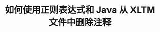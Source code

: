 ---
############################# Static ############################
layout: "auto-gen-gist"
draft: false
path: "zh/redaction/java/annotation/xltm"
otherformats: CSV DOC DOCM DOCX DOT DOTM DOTX PDF POT POTM PPS PPSM PPSX PPT PPTM PPTX RTF XLS XLSM XLSX XLT XLTX  

############################# Head ############################
head_title: "通过 Java 中的正则表达式编辑 XLTM 注释"
head_description: "GroupDocs.Redaction 的 Java API 使开发者能够使用 Java 中的正则表达式编辑来自 PDF DOC DOCX RTF XLSX CSV PPT PPTX 和图像的注释"

############################# Header ############################
title: "如何使用正则表达式和 Java 从 XLTM 文件中删除注释"
description: "GroupDocs.Redaction 的 Java API 允许使用正则表达式编辑、隐藏或删除文字处理文档、工作表、演示文稿、PDF 和图像中的敏感评论。"

################### SubMenu/Download Button #####################
button:
    enable: true

############################# About ############################
about:
    enable: true
    title: "什么是评论清理？"
    content: |
        文本编辑或清理是从数字文档中删除机密或不需要的注释，同时保留文档或包含该注释的段落的其余部分完好无损的过程。密文可帮助用户和组织通过隐藏或永久删除敏感信息来保护其敏感信息。使用 GroupDocs.Redaction Java API，用户现在可以编辑、隐藏或删除文字处理文档、工作表、演示文稿、PDF 和光栅图像文件中的敏感文本。 API 提供了多种选项和方法来编辑文档中的私人信息。它支持使用正则表达式进行搜索和编辑、使用文本（豁免代码）或图形（彩色矩形）编辑等等。那么为什么不尝试一下，通过下载 API 来自动化文档编辑过程并探索其基本和高级功能。

############################# Steps ############################
steps:
    enable: true
    block:
    - title_left: "使用 Java 中的正则表达式编辑 XLTM 注释"
      content_left: |
        GroupDocs.Redaction 允许轻松编辑文档中的敏感或私人数据。最流行的编辑案例是从文档中删除注释。 

        以下代码可用于使用正则表达式将注释编辑应用于文档。它允许用户替换所有注释，用“[redacted]”作为豁免代码引用“john”，

      title_right: "从 XLTM 条评论中删除敏感数据"
      content_right: |
        * 创建 [Redactor](https://apireference.groupdocs.com/redaction/java/com.groupdocs.redaction/Redactor) 类的实例并上传 XLTM 文件
        * 创建 [AnnotationRedaction](https://apireference.groupdocs.com/redaction/java/com.groupdocs.redaction.redactions/AnnotationRedaction) 类的实例
        * 使用 AnnotationRedaction 类的对象调用 redactor.apply 方法
        * 调用 redactor.save 方法保存更改 

      gisthash: "75d727ec8cec6c416b307caeee59f44b"
      gistfile: "注释编辑.java"
      
    - title_left: "系统要求"
      content_left: |
        GroupDocs.Redaction for Java 所有主要平台和操作系统均支持 API。有关完整的系统要求指南，请访问[系统要求](https://docs.groupdocs.com/redaction/java/system-requirements) 在执行下面的代码之前，请确保您的系统上安装了以下先决条件：
        * 操作系统：Microsoft Windows、Linux、Mac操作系统
        * 开发环境：NetBeans、Intellij IDEA、Eclipse等
        * Java 运行时环境：J2SE 6.0 及更高版本
        * 从 [Maven](https://repository.groupdocs.com/webapp/#/artifacts/browse/tree/General/repo/com/groupdocs/groupdocs-redaction) 获取最新版本的 GroupDocs.Redaction for Java
        
      title_right: "如何使用GroupDocs.Redaction？"
      content_right: |
        * 允许用户添加自定义文档格式和密文类型
        * 无需额外软件即可删除敏感信息
        * 能够将页面范围渲染文档设置为 PDF
        * 编辑不同类型元数据的简单方法：作者姓名、版本、标题、主题、描述等等
        * 文档信息提取 - 文件类型、页数等。

############################# Demos ############################
demos:
    enable: true
############################# About Formats ############################
about_formats:
    enable: true
############################# More Formats ############################
more_formats:
    enable: true

############################# Back to top ###############################
back_to_top:
    enable: true
---